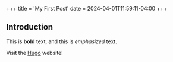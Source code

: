 +++
title = 'My First Post'
date = 2024-04-01T11:59:11-04:00
+++

## Introduction

This is **bold** text, and this is *emphasized* text.

Visit the [Hugo](https://gohugo.io) website!